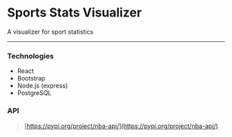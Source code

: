 # Sports Stats Visualizer

A visualizer for sport statistics

---

### Technologies
- React
- Bootstrap
- Node.js (express)
- PostgreSQL

### API
> [https://pypi.org/project/nba-api/](https://pypi.org/project/nba-api/)
